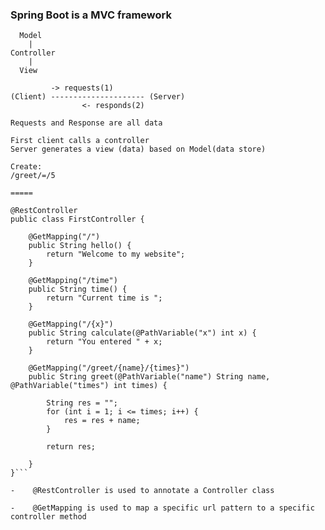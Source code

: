 ### Spring Boot is a MVC framework



      Model
        |
    Controller
        |
      View
                
             -> requests(1)
    (Client) --------------------- (Server)
                    <- responds(2)
    
    Requests and Response are all data
    
    First client calls a controller
    Server generates a view (data) based on Model(data store)
    
    Create:
    /greet/=/5
    
    =====

```
@RestController
public class FirstController {

	@GetMapping("/")
	public String hello() {
		return "Welcome to my website";
	}

	@GetMapping("/time")
	public String time() {
		return "Current time is ";
	}

	@GetMapping("/{x}")
	public String calculate(@PathVariable("x") int x) {
		return "You entered " + x;
	}

	@GetMapping("/greet/{name}/{times}")
	public String greet(@PathVariable("name") String name, @PathVariable("times") int times) {

		String res = "";
		for (int i = 1; i <= times; i++) {
			res = res + name;
		}

		return res;

	}
}```

-    @RestController is used to annotate a Controller class
    
-    @GetMapping is used to map a specific url pattern to a specific controller method 
    
    
    
    
    
    
    
    
    
    
    
    
    
